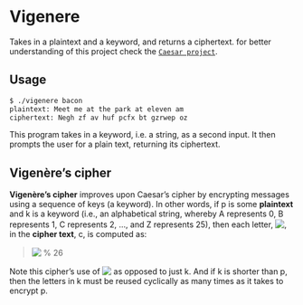 # Vigenere

Takes in a plaintext and a keyword, and returns a ciphertext. for better understanding of this project check the [`Caesar project`](../Caesar).

## Usage

```bash
$ ./vigenere bacon
plaintext: Meet me at the park at eleven am
ciphertext: Negh zf av huf pcfx bt gzrwep oz
```

This program takes in a keyword, i.e. a string, as a second input. It then prompts the user for a plain text, returning its ciphertext.

## Vigenère’s cipher

**Vigenère’s cipher** improves upon Caesar’s cipher by encrypting messages using a sequence of keys (a keyword). In other words, if p is some **plaintext** and k is a keyword (i.e., an alphabetical string, whereby A represents 0, B represents 1, C represents 2, …​, and Z represents 25), then each letter, <!-- $c_i$ --> <img style="transform: translateY(0.1em); background: white;" src="https://render.githubusercontent.com/render/math?math=c_i">, in the **cipher text**, c, is computed as:

> <!-- $c_i = (p_i + k_j)$ --> <img style="transform: translateY(0.1em); background: white;" src="https://render.githubusercontent.com/render/math?math=c_i%20%3D%20(p_i%20%2B%20k_j)"> % 26

Note this cipher’s use of <!-- $k_j$ --> <img style="transform: translateY(0.1em); background: white;" src="https://render.githubusercontent.com/render/math?math=k_j"> as opposed to just k. And if k is shorter than p, then the letters in k must be reused cyclically as many times as it takes to encrypt p.
